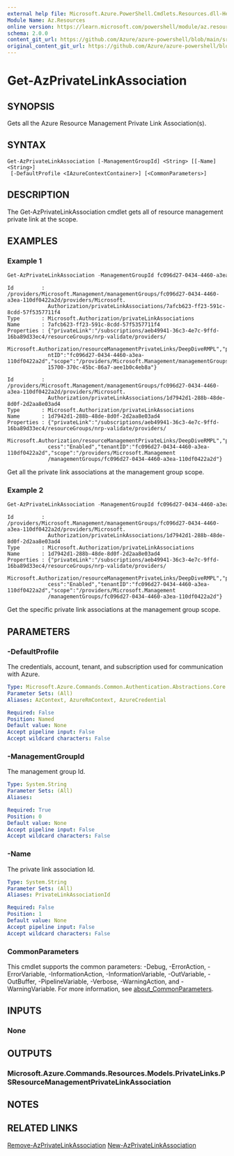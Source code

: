 ```yaml
---
external help file: Microsoft.Azure.PowerShell.Cmdlets.Resources.dll-Help.xml
Module Name: Az.Resources
online version: https://learn.microsoft.com/powershell/module/az.resources/get-azprivatelinkassociation
schema: 2.0.0
content_git_url: https://github.com/Azure/azure-powershell/blob/main/src/Resources/Resources/help/Get-AzPrivateLinkAssociation.md
original_content_git_url: https://github.com/Azure/azure-powershell/blob/main/src/Resources/Resources/help/Get-AzPrivateLinkAssociation.md
---
```


# Get-AzPrivateLinkAssociation

## SYNOPSIS
Gets all the Azure Resource Management Private Link Association(s).

## SYNTAX

```
Get-AzPrivateLinkAssociation [-ManagementGroupId] <String> [[-Name] <String>]
 [-DefaultProfile <IAzureContextContainer>] [<CommonParameters>]
```

## DESCRIPTION
The Get-AzPrivateLinkAssociation cmdlet gets all of resource management private link at the scope.

## EXAMPLES

### Example 1
```powershell
Get-AzPrivateLinkAssociation -ManagementGroupId fc096d27-0434-4460-a3ea-110df0422a2d | Format-List
```

```output
Id         : /providers/Microsoft.Management/managementGroups/fc096d27-0434-4460-a3ea-110df0422a2d/providers/Microsoft.
             Authorization/privateLinkAssociations/7afcb623-ff23-591c-8cdd-57f5357711f4
Type       : Microsoft.Authorization/privateLinkAssociations
Name       : 7afcb623-ff23-591c-8cdd-57f5357711f4
Properties : {"privateLink":"/subscriptions/aeb49941-36c3-4e7c-9ffd-16ba89d33ec4/resourceGroups/nrp-validate/providers/
             Microsoft.Authorization/resourceManagementPrivateLinks/DeepDiveRMPL","publicNetworkAccess":"Enabled","tena
             ntID":"fc096d27-0434-4460-a3ea-110df0422a2d","scope":"/providers/Microsoft.Management/managementGroups/24f
             15700-370c-45bc-86a7-aee1b0c4eb8a"}

Id         : /providers/Microsoft.Management/managementGroups/fc096d27-0434-4460-a3ea-110df0422a2d/providers/Microsoft.
             Authorization/privateLinkAssociations/1d7942d1-288b-48de-8d0f-2d2aa8e03ad4
Type       : Microsoft.Authorization/privateLinkAssociations
Name       : 1d7942d1-288b-48de-8d0f-2d2aa8e03ad4
Properties : {"privateLink":"/subscriptions/aeb49941-36c3-4e7c-9ffd-16ba89d33ec4/resourceGroups/nrp-validate/providers/
             Microsoft.Authorization/resourceManagementPrivateLinks/DeepDiveRMPL","publicNetworkAc
             cess":"Enabled","tenantID":"fc096d27-0434-4460-a3ea-110df0422a2d","scope":"/providers/Microsoft.Management
             /managementGroups/fc096d27-0434-4460-a3ea-110df0422a2d"}
```

Get all the private link associations at the management group scope.

### Example 2
```powershell
Get-AzPrivateLinkAssociation -ManagementGroupId fc096d27-0434-4460-a3ea-110df0422a2d -Name 1d7942d1-288b-48de-8d0f-2d2aa8e03ad4 | Format-List
```

```output
Id         : /providers/Microsoft.Management/managementGroups/fc096d27-0434-4460-a3ea-110df0422a2d/providers/Microsoft.
             Authorization/privateLinkAssociations/1d7942d1-288b-48de-8d0f-2d2aa8e03ad4
Type       : Microsoft.Authorization/privateLinkAssociations
Name       : 1d7942d1-288b-48de-8d0f-2d2aa8e03ad4
Properties : {"privateLink":"/subscriptions/aeb49941-36c3-4e7c-9ffd-16ba89d33ec4/resourceGroups/nrp-validate/providers/
             Microsoft.Authorization/resourceManagementPrivateLinks/DeepDiveRMPL","publicNetworkAc
             cess":"Enabled","tenantID":"fc096d27-0434-4460-a3ea-110df0422a2d","scope":"/providers/Microsoft.Management
             /managementGroups/fc096d27-0434-4460-a3ea-110df0422a2d"}
```

Get the specific private link associations at the management group scope.

## PARAMETERS

### -DefaultProfile
The credentials, account, tenant, and subscription used for communication with Azure.

```yaml
Type: Microsoft.Azure.Commands.Common.Authentication.Abstractions.Core.IAzureContextContainer
Parameter Sets: (All)
Aliases: AzContext, AzureRmContext, AzureCredential

Required: False
Position: Named
Default value: None
Accept pipeline input: False
Accept wildcard characters: False
```

### -ManagementGroupId
The management group Id.

```yaml
Type: System.String
Parameter Sets: (All)
Aliases:

Required: True
Position: 0
Default value: None
Accept pipeline input: False
Accept wildcard characters: False
```

### -Name
The private link association Id.

```yaml
Type: System.String
Parameter Sets: (All)
Aliases: PrivateLinkAssociationId

Required: False
Position: 1
Default value: None
Accept pipeline input: False
Accept wildcard characters: False
```

### CommonParameters
This cmdlet supports the common parameters: -Debug, -ErrorAction, -ErrorVariable, -InformationAction, -InformationVariable, -OutVariable, -OutBuffer, -PipelineVariable, -Verbose, -WarningAction, and -WarningVariable. For more information, see [about_CommonParameters](http://go.microsoft.com/fwlink/?LinkID=113216).

## INPUTS

### None

## OUTPUTS

### Microsoft.Azure.Commands.Resources.Models.PrivateLinks.PSResourceManagementPrivateLinkAssociation

## NOTES

## RELATED LINKS

[Remove-AzPrivateLinkAssociation](./Remove-AzPrivateLinkAssociation.md)
[New-AzPrivateLinkAssociation](./New-AzPrivateLinkAssociation.md)
